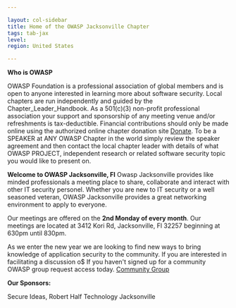 ```yaml
---

layout: col-sidebar
title: Home of the OWASP Jacksonville Chapter
tags: tab-jax
level:
region: United States

---
```


**Who is OWASP**

OWASP Foundation is a professional association of global members and is open to anyone interested in learning more about software security.  Local chapters are run independently and guided by the Chapter_Leader_Handbook.  As a 501(c)(3) non-profit professional association your support and sponsorship of any meeting venue and/or refreshments is tax-deductible.  Financial contributions should only be made online using the authorized online chapter donation site [Donate](https://www.owasp.org/index.php/Local_Chapter_Supporter).  To be a SPEAKER at ANY OWASP Chapter in the world simply review the speaker agreement and then contact the local chapter leader with details of what OWASP PROJECT, independent research or related software security topic you would like to present on.


**Welcome to OWASP Jacksonville, Fl**
Owasp Jacksonville provides like minded professionals a meeting place to share, collaborate and interact with other IT security personel.  Whether you are new to IT security or a well seasoned veteran, OWASP Jacksonville provides a great networking environment to apply to everyone. 

Our meetings are offered on the **2nd Monday of every month**. Our meetings are located at 3412 Kori Rd, Jacksonville, Fl 32257 beginning at 630pm until 830pm.


As we enter the new year we are looking to find new ways to bring knowledge of application security to the community.  If you are interested in facilitating a discussion o$
If you haven't signed up for a community OWASP group request access today.  [Community Group](https://groups.google.com/a/owasp.org/forum/#!forum/jacksonville-chapter)


**Our Sponsors:**

 Secure Ideas, Robert Half Technology Jacksonville





